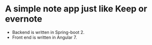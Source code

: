 # A simple note app just like Keep or evernote

- Backend is written in Spring-boot 2.
- Front end is written in Angular 7.